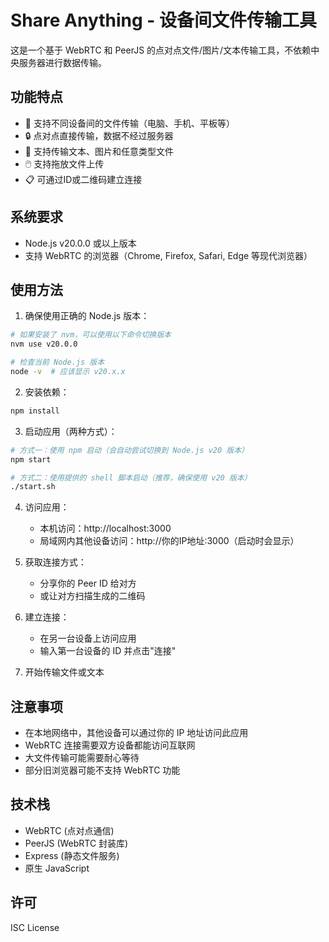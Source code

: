 # Share Anything - 设备间文件传输工具

这是一个基于 WebRTC 和 PeerJS 的点对点文件/图片/文本传输工具，不依赖中央服务器进行数据传输。

## 功能特点

- 📱 支持不同设备间的文件传输（电脑、手机、平板等）
- 🔒 点对点直接传输，数据不经过服务器
- 📄 支持传输文本、图片和任意类型文件
- 🖱️ 支持拖放文件上传
- 📋 可通过ID或二维码建立连接

## 系统要求

- Node.js v20.0.0 或以上版本
- 支持 WebRTC 的浏览器（Chrome, Firefox, Safari, Edge 等现代浏览器）

## 使用方法

1. 确保使用正确的 Node.js 版本：

```bash
# 如果安装了 nvm，可以使用以下命令切换版本
nvm use v20.0.0

# 检查当前 Node.js 版本
node -v  # 应该显示 v20.x.x
```

2. 安装依赖：

```bash
npm install
```

3. 启动应用（两种方式）：

```bash
# 方式一：使用 npm 启动（会自动尝试切换到 Node.js v20 版本）
npm start

# 方式二：使用提供的 shell 脚本启动（推荐，确保使用 v20 版本）
./start.sh
```

4. 访问应用：
   - 本机访问：http://localhost:3000
   - 局域网内其他设备访问：http://你的IP地址:3000（启动时会显示）

5. 获取连接方式：
   - 分享你的 Peer ID 给对方
   - 或让对方扫描生成的二维码

6. 建立连接：
   - 在另一台设备上访问应用
   - 输入第一台设备的 ID 并点击"连接"

7. 开始传输文件或文本

## 注意事项

- 在本地网络中，其他设备可以通过你的 IP 地址访问此应用
- WebRTC 连接需要双方设备都能访问互联网
- 大文件传输可能需要耐心等待
- 部分旧浏览器可能不支持 WebRTC 功能

## 技术栈

- WebRTC (点对点通信)
- PeerJS (WebRTC 封装库)
- Express (静态文件服务)
- 原生 JavaScript

## 许可

ISC License 